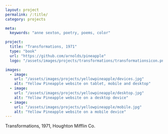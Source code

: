 ```yaml
---
layout: project
permalink: /:title/
category: projects

meta:
  keywords: "anne sexton, poetry, poems, color"

project:
  title: "Transformations, 1971"
  type: "book"
  url: "https://github.com/arnolds/pineapple"
  logo: "/assets/images/projects/transformations/transformationsicon.png"

images:
  - image:
    url: "/assets/images/projects/yellowpineapple/devices.jpg"
    alt: "Yellow Pineapple website on tablet, mobile and desktop"
  - image:
    url: "/assets/images/projects/yellowpineapple/desktop.jpg"
    alt: "Yellow Pineapple website on a desktop device"
  - image:
    url: "/assets/images/projects/yellowpineapple/mobile.jpg"
    alt: "Yellow Pineapple website on a mobile device"
---
```

<p>Transformations, 1971, Houghton Mifflin Co.</p>
